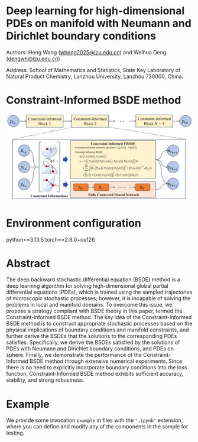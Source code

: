 # Deep learning for high-dimensional PDEs on manifold with Neumann and Dirichlet boundary conditions

Authors: Heng Wang (wheng2025@lzu.edu.cn) and Weihua Deng (dengwh@lzu.edu.cn)

Address: School of Mathematics and Statistics, State Key Laboratory of Natural Product Chemistry, Lanzhou University, Lanzhou 730000, China.

# Constraint-Informed BSDE method

![Neural network architecture](./figures/nn.png)

# Environment configuration

python==3.13.5 torch==2.8.0+cu126

# Abstract
The deep backward stochastic differential equation (BSDE) method is a deep learning algorithm for solving high-dimensional global partial differential equations (PDEs), which is trained using the sampled trajectories of microscopic stochastic processes; 
however, it is incapable of solving the problems in local and manifold domains. 
To overcome this issue, we propose a strategy compliant with BSDE theory in this paper, termed the Constraint-Informed BSDE method. 
The key idea of the Constraint-Informed BSDE method is to construct appropriate stochastic processes based on the physical implications of boundary conditions and manifold constraints, and further derive the BSDEs that the solutions to the corresponding PDEs satisfies. 
Specifically, we derive the BSDEs satisfied by the solutions of PDEs with Neumann and Dirichlet boundary conditions, and PDEs on sphere. 
Finally, we demonstrate the performance of the Constraint-Informed BSDE method through extensive numerical experiments.
Since there is no need to explicitly incorporate boundary conditions into the loss function, Constraint-Informed BSDE method exhibits sufficient accuracy, stability, and strong robustness.

# Example
We provide some invocation `example` in files with the `".ipynb"` extension, where you can define and modify any of the components in the sample for testing.